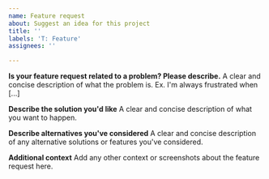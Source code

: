 ```yaml
---
name: Feature request
about: Suggest an idea for this project
title: ''
labels: 'T: Feature'
assignees: ''

---
```


<!--
# RULES:

* **ENGLISH ONLY** - this issue tracker is English-only. Please respect the people who take time to help you with your problems.
-->

**Is your feature request related to a problem? Please describe.**
A clear and concise description of what the problem is. Ex. I'm always frustrated when [...]

**Describe the solution you'd like**
A clear and concise description of what you want to happen.

**Describe alternatives you've considered**
A clear and concise description of any alternative solutions or features you've considered.

**Additional context**
Add any other context or screenshots about the feature request here.

